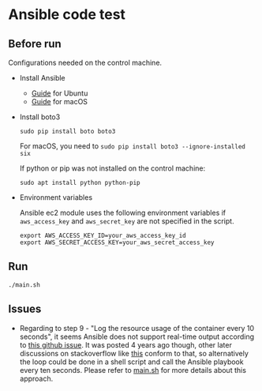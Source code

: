 # Ansible code test

## Before run

Configurations needed on the control machine.

- Install Ansible

    - [Guide](https://docs.ansible.com/ansible/2.6/installation_guide/intro_installation.html#latest-releases-via-apt-ubuntu) for Ubuntu
    - [Guide](https://docs.ansible.com/ansible/2.6/installation_guide/intro_installation.html#latest-releases-via-pip) for macOS


- Install boto3

    ```sudo pip install boto boto3```

    For macOS, you need to ```sudo pip install boto3 --ignore-installed six```

    If python or pip was not installed on the control machine: 
    
    ```sudo apt install python python-pip```

- Environment variables

    Ansible ec2 module uses the following environment variables if ```aws_access_key``` and ```aws_secret_key``` are not specified in the script.

    ```
    export AWS_ACCESS_KEY_ID=your_aws_access_key_id
    export AWS_SECRET_ACCESS_KEY=your_aws_secret_access_key
    ```

## Run

```./main.sh```

## Issues

- Regarding to step 9 - "Log the resource usage of the container every 10 seconds", it seems Ansible does not support real-time output according to [this github issue](https://github.com/ansible/ansible/issues/3887). It was posted 4 years ago though, other later discussions on stackoverflow like [this](https://stackoverflow.com/questions/41194021/how-can-i-show-progress-for-a-long-running-ansible-task) conform to that, so alternatively the loop could be done in a shell script and call the Ansible playbook every ten seconds. Please refer to [main.sh](./main.sh) for more details about this approach.

